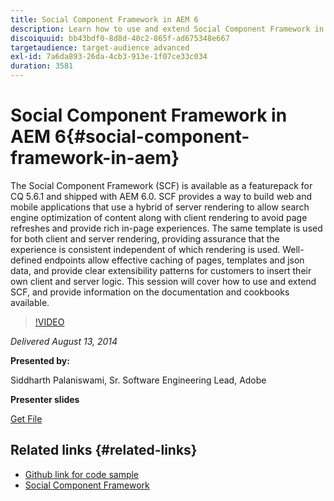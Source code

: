 ```yaml
---
title: Social Component Framework in AEM 6
description: Learn how to use and extend Social Component Framework in AEM 6. Get information on the documentation and cookbooks available.
discoiquuid: bb43bdf0-8d8d-40c2-865f-ad675348e667
targetaudience: target-audience advanced
exl-id: 7a6da893-26da-4cb3-913e-1f07ce33c034
duration: 3581
---
```

# Social Component Framework in AEM 6{#social-component-framework-in-aem}

The Social Component Framework (SCF) is available as a featurepack for CQ 5.6.1 and shipped with AEM 6.0. SCF provides a way to build web and mobile applications that use a hybrid of server rendering to allow search engine optimization of content along with client rendering to avoid page refreshes and provide rich in-page experiences. The same template is used for both client and server rendering, providing assurance that the experience is consistent independent of which rendering is used. Well-defined endpoints allow effective caching of pages, templates and json data, and provide clear extensibility patterns for customers to insert their own client and server logic. This session will cover how to use and extend SCF, and provide information on the documentation and cookbooks available.

>[!VIDEO](https://video.tv.adobe.com/v/19464/?quality=9)

*Delivered August 13, 2014*

**Presented by:**

Siddharth Palaniswami, Sr. Software Engineering Lead, Adobe

**Presenter slides**

[Get File](assets/scf-gems.pdf)

## Related links {#related-links}

* [Github link for code sample](https://github.com/Adobe-Marketing-Cloud/aem-scf-sample-components-extension)
* [Social Component Framework](https://docs.adobe.com/content/docs/en/aem/6-0/develop/social-communities/scf.html)
